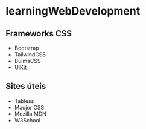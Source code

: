 # learningWebDevelopment


## Frameworks CSS
* Bootstrap 
* TailwindCSS
* BulmaCSS
* UiKit


## Sites úteis
* Tabless
* Maujor CSS
* Mozilla MDN
* W3School
